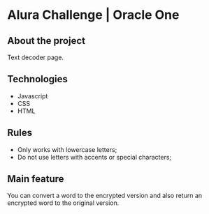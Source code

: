 # Alura Challenge | Oracle One

## About the project
Text decoder page.

## Technologies 
- Javascript
- CSS
- HTML

## Rules
- Only works with lowercase letters;
- Do not use letters with accents or special characters;

## Main feature
You can convert a word to the encrypted version and also return an encrypted word to the original version.
